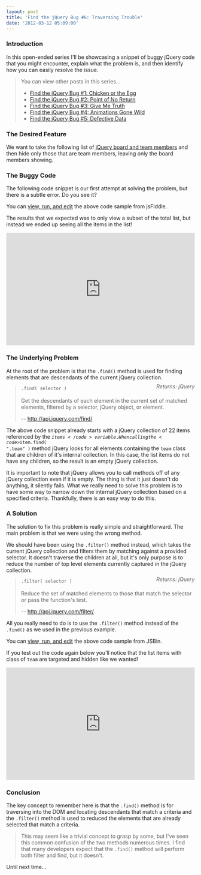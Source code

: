 ```yaml
---
layout: post
title: 'Find the jQuery Bug #6: Traversing Trouble'
date: '2012-03-12 05:09:00'
---
```


<h3>
Introduction</h3>

In this open-ended series I'll be showcasing a snippet of buggy jQuery code that you might encounter, explain what the problem is, and then identify how you can easily resolve the issue.

<blockquote>
You can view other posts in this series...
<ul>
<li><a href="http://elijahmanor.com/find-the-jquery-bug-1-chicken-or-the-egg/">Find the jQuery Bug #1: Chicken or the Egg</a></li>
<li><a href="http://elijahmanor.com/find-the-jquery-bug-2-point-of-no-return/">Find the jQuery Bug #2: Point of No Return</a></li>
<li><a href="http://elijahmanor.com/find-the-jquery-bug-3-give-me-truth/">Find the jQuery Bug #3: Give Me Truth</a></li>
<li><a href="http://elijahmanor.com/find-the-jquery-bug-4-animations-gone-wild/">Find the jQuery Bug #4: Animations Gone Wild</a></li>
<li><a href="http://elijahmanor.com/find-the-jquery-bug-5-defective-data/">Find the jQuery Bug #5: Defective Data</a></li>
</ul>
</blockquote>

<h3>
The Desired Feature</h3>

We want to take the following list of <a href="http://jquery.org/team">jQuery board and team members</a> and then hide only those that are team members, leaving only the board members showing.

<script src="https://gist.github.com/1945230.js?file=_snippet.html"></script>
<h3>
The Buggy Code</h3>

The following code snippet is our first attempt at solving the problem, but there is a subtle error. Do you see it?

<script src="https://gist.github.com/1945230.js?file=fiddle.js"></script>
You can <a href="http://jsfiddle.net/mtzT4/">view, run, and edit</a> the above code sample from jsFiddle.

The results that we expected was to only view a subset of the total list, but instead we ended up seeing all the items in the list!

<iframe style="width: 100%; height: 300px" src="http://jsfiddle.net/mtzT4/embedded/result,js,html/presentation/" allowfullscreen="allowfullscreen" frameborder="0"></iframe>

<h3>
The Underlying Problem</h3>

At the root of the problem is that the <code>.find()</code> method is used for finding elements that are descendants of the current jQuery collection.

<blockquote>
<code>.find( selector )</code> <div style="position: relative; text-align: right; top: -21px;">
<i>Returns: jQuery</i></div>
Get the descendants of each element in the current set of matched elements, filtered by a selector, jQuery object, or element.

-- <a href="http://api.jquery.com/find/">http://api.jquery.com/find/</a></blockquote>

The above code snippet already starts with a jQuery collection of 22 items referenced by the <code>$items</code> variable. When calling the <code>$item.find( ".team" )</code> method jQuery looks for all elements containing the <code>team</code> class that are children of it's internal collection. In this case, the list items do not have any children, so the result is an empty jQuery collection.

It is important to note that jQuery allows you to call methods off of any jQuery collection even if it is empty. The thing is that it just doesn't do anything, it silently fails. What we really need to solve this problem is to have some way to narrow down the internal jQuery collection based on a specified criteria. Thankfully, there is an easy way to do this.

<h3>
A Solution</h3>

The solution to fix this problem is really simple and straightforward. The main problem is that we were using the wrong method.

We should have been using the <code>.filter()</code> method instead, which takes the current jQuery collection and filters them by matching against a provided selector. It doesn't traverse the children at all, but it's only purpose is to reduce the number of top level elements currently captured in the jQuery collection.

<blockquote>
<code>.filter( selector )</code> <div style="position: relative; text-align: right; top: -21px;">
<i>Returns: jQuery</i></div>
Reduce the set of matched elements to those that match the selector or pass the function's test.

-- <a href="http://api.jquery.com/filter/">http://api.jquery.com/filter/</a></blockquote>

All you really need to do is to use the <code>.filter()</code> method instead of the <code>.find()</code> as we used in the previous example.

<script src="https://gist.github.com/1952412.js?file=fiddle.js"></script>
You can <a href="http://jsfiddle.net/g7aqc/">view, run, and edit</a> the above code sample from JSBin.

If you test out the code again below you'll notice that the list items with class of <code>team</code> are targeted and hidden like we wanted!

<iframe style="width: 100%; height: 300px" src="http://jsfiddle.net/g7aqc/embedded/result,js,html/presentation/" allowfullscreen="allowfullscreen" frameborder="0"></iframe>

<h3>
Conclusion</h3>

The key concept to remember here is that the <code>.find()</code> method is for traversing into the DOM and locating descendants that match a criteria and the <code>.filter()</code> method is used to reduced the elements that are already selected that match a criteria.

<blockquote>
This may seem like a trivial concept to grasp by some, but I've seen this common confusion of the two methods numerous times. I find that many developers expect that the <code>.find()</code> method will perform both filter and find, but it doesn't.</blockquote>

Until next time...

